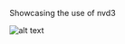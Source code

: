 Showcasing the use of nvd3

![alt text](https://github.com/ksiabani/nvd3-dash/raw/master/src/img/nvd3-dash.png "Dashboard screenshot")

